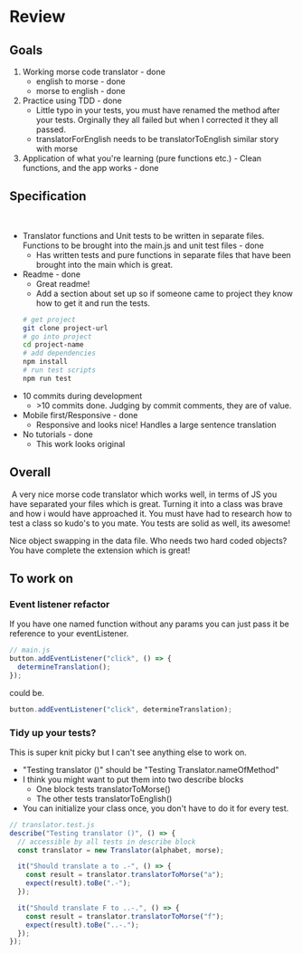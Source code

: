 # Review

## Goals

1. Working morse code translator - done
   - english to morse - done
   - morse to english - done
2. Practice using TDD - done
   - Little typo in your tests, you must have renamed the method after your tests. Orginally they all failed but when I corrected it they all passed.
   - translatorForEnglish needs to be translatorToEnglish similar story with morse
3. Application of what you're learning (pure functions etc.) - Clean functions, and the app works - done
   ​

## Specification

​

- Translator functions and Unit tests to be written in separate files. Functions to be brought into the main.js and unit test files - done
  - Has written tests and pure functions in separate files that have been brought into the main which is great.
- Readme - done
  - Great readme!
  - Add a section about set up so if someone came to project they know how to get it and run the tests.
  ```bash
  # get project
  git clone project-url
  # go into project
  cd project-name
  # add dependencies
  npm install
  # run test scripts
  npm run test
  ```
- 10 commits during development
  - \>10 commits done. Judging by commit comments, they are of value.
- Mobile first/Responsive - done
  - Responsive and looks nice! Handles a large sentence translation
- No tutorials - done
  - This work looks original
    ​

## Overall

​
​A very nice morse code translator which works well, in terms of JS you have separated your files which is great. Turning it into a class was brave and how i would have approached it. You must have had to research how to test a class so kudo's to you mate. You tests are solid as well, its awesome!

Nice object swapping in the data file. Who needs two hard coded objects?
​
You have complete the extension which is great!

## To work on

### Event listener refactor

If you have one named function without any params you can just pass it be reference to your eventListener.

```js
// main.js
button.addEventListener("click", () => {
  determineTranslation();
});
```

could be.

```js
button.addEventListener("click", determineTranslation);
```

### Tidy up your tests?

This is super knit picky but I can't see anything else to work on.

- "Testing translator ()" should be "Testing Translator.nameOfMethod"
- I think you might want to put them into two describe blocks
  - One block tests translatorToMorse()
  - The other tests translatorToEnglish()
- You can initialize your class once, you don't have to do it for every test.

```js
// translator.test.js
describe("Testing translator ()", () => {
  // accessible by all tests in describe block
  const translator = new Translator(alphabet, morse);

  it("Should translate a to .-", () => {
    const result = translator.translatorToMorse("a");
    expect(result).toBe(".-");
  });

  it("Should translate F to ..-.", () => {
    const result = translator.translatorToMorse("f");
    expect(result).toBe("..-.");
  });
});
```
